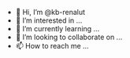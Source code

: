- 👋 Hi, I’m @kb-renalut
- 👀 I’m interested in ...
- 🌱 I’m currently learning ...
- 💞️ I’m looking to collaborate on ...
- 📫 How to reach me ...

<!---
kb-renalut/kb-renalut is a ✨ special ✨ repository because its `README.md` (this file) appears on your GitHub profile.
You can click the Preview link to take a look at your changes.
--->
